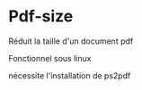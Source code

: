# Pdf-size

Réduit la taille d'un document pdf

Fonctionnel sous linux

nécessite l'installation de ps2pdf



